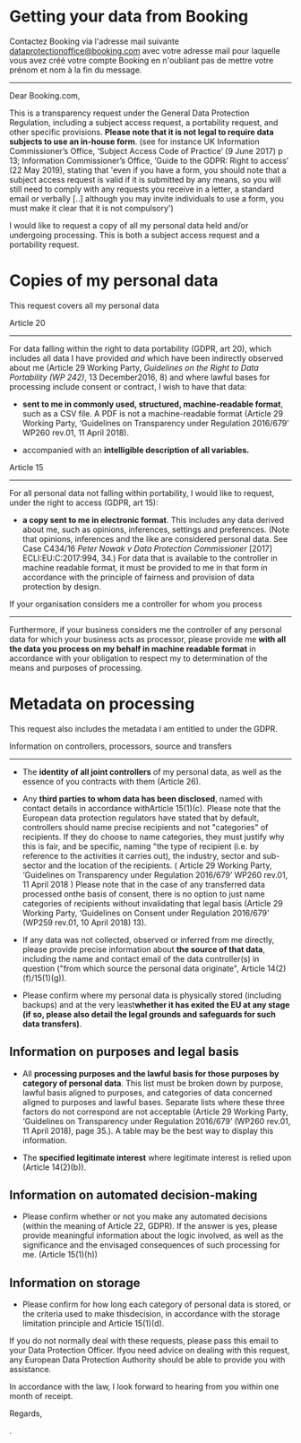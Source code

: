 # Getting your data from Booking

Contactez Booking via l'adresse mail suivante
<a href="mailto:dataprotectionoffice@booking.com?subject=Subject Access Request to Booking.com">dataprotectionoffice@booking.com </a>
avec votre adresse mail pour laquelle vous avez créé votre compte Booking en n'oubliant pas de mettre votre prénom et nom à la fin du message.

***************************************************************************************
Dear Booking.com, 


This is a transparency request under the General Data Protection Regulation, including a subject access request, a portability request, and other specific provisions. **Please note that it is not legal to require data subjects to use an  in-house form**. (see for instance UK Information Commissioner’s Office, ‘Subject Access
Code of Practice’ (9 June 2017) p 13; Information Commissioner’s Office, ‘Guide to the GDPR: Right to access’ (22 May 2019), stating that 'even if you have a
form, you should note that a subject access request is valid if it is submitted by any means, so you will still need to comply with any requests you receive in
a letter, a standard email or verbally [..] although you may invite individuals to use a form, you must make it clear that it is not compulsory')

I would like to request a copy of all my personal data held and/or undergoing processing. This is both a subject access request and a portability request.


Copies of my personal data
==========================

This request covers all my personal data 


Article 20 

---------- 

For data falling within the right to data portability (GDPR, art 20), which includes all data I have provided *and* which have been indirectly observed about me (Article 29 Working Party, *Guidelines on the Right to Data Portability (WP 242)*, 13 December2016, 8) and where lawful bases for processing include consent or contract, I
wish to have that data:

-   **sent to me
in commonly used, structured, machine-readable format**, such as a CSV file. A PDF is not a machine-readable format (Article 29 Working Party, ‘Guidelines on
Transparency under Regulation 2016/679’ WP260 rev.01, 11 April 2018).

-   accompanied
with an **intelligible description of all variables.** 

Article 15 

---------- 

For all personal data not falling within portability, I would like to request, under the right to access
(GDPR, art 15):



-   **a copy sent
to me in electronic format**. This includes any data derived about me, such as opinions, inferences, settings and preferences. (Note that opinions, inferences
and the like are considered personal data. See Case C­434/16 *Peter Nowak v Data Protection Commissioner* [2017] ECLI:EU:C:2017:994, 34.)  For data that is available to the
controller in machine readable format, it must be provided to me in that form in accordance with the principle of fairness and provision of data protection by design.

If your organisation considers me a controller for whom you process 

-------------------------------------------------------------------

Furthermore, if your business considers me the controller of any personal data for which your business acts as processor, please provide me **with all the data you process on my behalf in machine readable format** in accordance with your obligation to respect my to determination of the means and purposes of processing.

Metadata on processing
====================== 

This request also includes the metadata I am entitled to under the GDPR. 



Information on controllers, processors, source and transfers 

------------------------------------------------------------
- The **identity of all joint controllers** of my personal data, as well as the essence of you contracts with them (Article 26).

- Any **third parties to whom data has been disclosed**, named with contact details in accordance withArticle 15(1)(c). Please note that the European data protection regulators have stated that by default, controllers should name precise recipients and not "categories" of recipients. If they do choose to name categories,
they must justify why this is fair, and be specific, naming "the type of recipient (i.e. by reference to the activities it carries out), the industry,
sector and sub-sector and the location of the recipients. ( Article 29 Working Party, ‘Guidelines on Transparency under Regulation 2016/679’ WP260 rev.01, 11
April 2018 ) Please note that in the case of any transferred data processed onthe basis of consent, there is no option to just name categories of recipients
without invalidating that legal basis (Article 29 Working Party, ‘Guidelines on Consent under Regulation 2016/679’ (WP259 rev.01, 10 April 2018) 13).

- If any data was not collected, observed or inferred from me directly, please provide precise information about **the source of that data**, including the name and contact
email of the data controller(s) in question ("from which source the personal data originate", Article 14(2)(f)/15(1)(g)).

- Please confirm where my personal data is physically stored (including backups) and at the very least**whether it has exited the EU at any stage (if so, please also detail the legal grounds and safeguards for such data transfers)**.

Information on purposes and legal basis 
---------------------------------------

- All **processing purposes and the lawful basis for those purposes by category of personal data**. This list must be broken down by purpose, lawful basis aligned to purposes, and categories of data concerned aligned to purposes and lawful bases. Separate lists where these three factors do not correspond are not acceptable (Article
29 Working Party, ‘Guidelines on Transparency under Regulation 2016/679’ (WP260 rev.01, 11 April 2018), page 35.). A table may be the best
way to display this information. 

- The **specified legitimate interest** where legitimate interest is relied upon (Article 14(2)(b)). 


Information on automated decision-making 
----------------------------------------

- Please confirm whether or not you make any automated decisions (within the meaning of Article 22, GDPR).
If the answer is yes, please provide meaningful information about the logic
involved, as well as the significance and the envisaged consequences of such
processing for me. (Article 15(1)(h))


Information on storage
---------------------- 

- Please confirm for how long each category of personal data is stored, or the criteria used to make thisdecision, in accordance with the storage limitation principle and Article 15(1)(d).


If you do not normally deal with these requests, please pass this email to your Data Protection Officer. Ifyou need advice on dealing with this request, any European Data Protection Authority should be able to provide you with assistance. 

In accordance with the law, I look forward to hearing from you within one month of receipt. 


Regards, 







.
